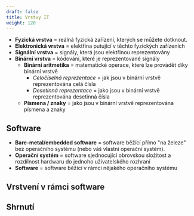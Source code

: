 ```yaml
---
draft: false
title: Vrstvy IT
weight: 120
---
```




- **Fyzická vrstva** = reálná fyzická zařízení, kterých se můžete dotknout.
- **Elektronická vrstva** = elektřina putující v těchto fyzických zařízeních
- **Signální vrstva** = signály, která jsou elektřinou reprezentovány
- **Binární vrstva** = kódování, které je reprezentované signály
  - **Binární aritmetika** = matematické operace, které lze provádět díky binární vrstvě
    - *Celočíselná reprezentace* = jak jsou v binární vrstvě reprezentována celá čísla
    - *Desetinná reprezentace* = jako jsou v binární vrstvě reprezentována desetinná čísla
  - **Písmena / znaky** = jako jsou v binární vrstvě reprezentována písmena a znaky

## Software
- **Bare-metal/embedded software** = software běžící přímo "na železe" bez operačního systému (nebo váš vlastní operační systém).
- **Operační systém** = software sjednocující obrovskou složitost a rozdílnost hardwaru do jednoho uživatelského rozhraní
- **Software** = software běžící v rámci nějakého operačního systému

## Vrstvení v rámci software

## Shrnutí
